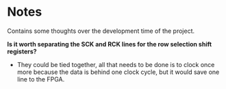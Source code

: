 # Notes

Contains some thoughts over the development time of the project.

**Is it worth separating the SCK and RCK lines for the row selection shift registers?**
- They could be tied together, all that needs to be done is to clock once more because the data is behind one clock cycle, but it would save one line to the FPGA.

